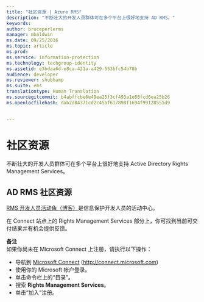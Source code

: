 ```yaml
---
title: "社区资源 | Azure RMS"
description: "不断壮大的开发人员群体可在多个平台上很好地支持 AD RMS。"
keywords: 
author: bruceperlerms
manager: mbaldwin
ms.date: 09/25/2016
ms.topic: article
ms.prod: 
ms.service: information-protection
ms.technology: techgroup-identity
ms.assetid: e3bdaa6d-e8ca-421a-a429-553bfc54b78b
audience: developer
ms.reviewer: shubhamp
ms.suite: ems
translationtype: Human Translation
ms.sourcegitcommit: b4abffcbe6e49ea25f3cf493a1e68fcd6ea25b26
ms.openlocfilehash: dab2d84371cd2c45af617898f1694f99128551d9


---
```


# 社区资源

不断壮大的开发人员群体可在多个平台上很好地支持 Active Directory Rights Management Services。

## AD RMS 社区资源

[RMS 开发人员活动角（博客）](http://blogs.msdn.com/b/rms/)是信息保护开发人员的活动中心。

在 Connect 站点上的 Rights Management Services 部分上，你可找到当前可交付结果并有机会提供反馈。

**备注**  
如果你尚未在 Microsoft Connect 上注册，请执行以下操作：

-   导航到 [Microsoft Connect](http://connect.microsoft.com) (http://connect.microsoft.com)
-   使用你的 Microsoft 帐户登录。
-   单击命令栏上的“目录”。
-   搜索 **Rights Management Services**。
-   单击“加入”注册。

 

 

 






<!--HONumber=Oct16_HO1-->


